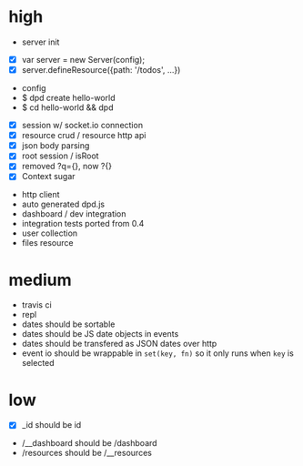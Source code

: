 # high

 - server init
  - [x] var server = new Server(config);
  - [x] server.defineResource({path: '/todos', ...})
  - config
  - $ dpd create hello-world
  - $ cd hello-world && dpd
 - [x] session w/ socket.io connection
 - [x] resource crud / resource http api
 - [x] json body parsing
 - [x] root session / isRoot
 - [x] removed ?q={}, now ?{}
 - [x] Context sugar
 - http client
 - auto generated dpd.js
 - dashboard / dev integration
 - integration tests ported from 0.4
 - user collection
 - files resource

# medium

 - travis ci
 - repl
 - dates should be sortable
 - dates should be JS date objects in events
 - dates should be transfered as JSON dates over http
 - event io should be wrappable in `set(key, fn)` so it only runs when `key` is selected
 
# low

 - [x] _id should be id
 - /__dashboard should be /dashboard
 - /resources should be /__resources

 